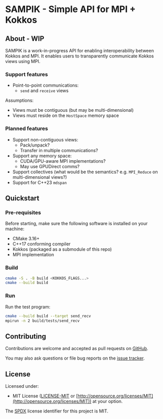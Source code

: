 # SAMPIK - Simple API for MPI + Kokkos


## About - WIP

SAMPIK is a work-in-progress API for enabling interoperability between Kokkos and MPI. It enables users to transparently communicate Kokkos views using MPI.

### Support features

- Point-to-point communications:
  - `send` and `receive` views

Assumptions:
- Views must be contiguous (but may be multi-dimensional)
- Views must reside on the `HostSpace` memory space

### Planned features

- Support non-contiguous views:
  - Pack/unpack?
  - Transfer in multiple communications?
- Support any memory space:
  - CUDA/GPU-aware MPI implementations?
  - May use GPUDirect comms?
- Support collectives (what would be the semantics? e.g. `MPI_Reduce` on multi-dimensional views?)
- Support for C++23 `mdspan`


## Quickstart

### Pre-requisites

Before starting, make sure the following software is installed on your machine:
- CMake 3.16+
- C++17 conforming compiler
- Kokkos (packaged as a submodule of this repo)
- MPI implementation

### Build

```sh
cmake -S . -B build <KOKKOS_FLAGS...>
cmake --build build
```

### Run

Run the test program:
```sh
cmake --build build --target send_recv
mpirun -n 2 build/tests/send_recv
```


## Contributing

Contributions are welcome and accepted as pull requests on [GitHub](https://github.com/dssgabriel/sampik).

You may also ask questions or file bug reports on the [issue tracker](https://github.com/dssgabriel/sampik/issues).


## License

Licensed under:
- MIT License ([LICENSE-MIT](https://github.com/dssgabriel/sampik/blob/master/LICENSE-MIT) or [http://opensource.org/licenses/MIT](http://opensource.org/licenses/MIT))
at your option.  

The [SPDX](https://spdx.dev/) license identifier for this project is MIT.
